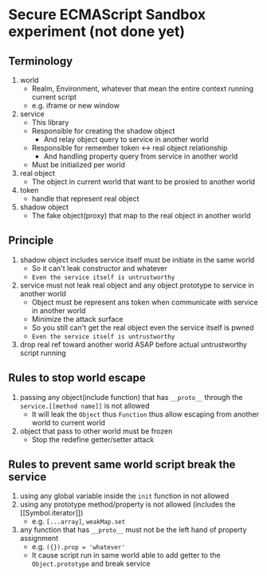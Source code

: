 # Secure ECMAScript Sandbox experiment (not done yet)

## Terminology
1. world  
    - Realm, Environment, whatever that mean the entire context running current script
    - e.g. iframe or new window
2. service
    - This library
    - Responsible for creating the shadow object
        - And relay object query to service in another world
    - Responsible for remember token <-> real object relationship
        - And handling property query from service in another world
    - Must be initialized per world
3. real object
    - The object in current world that want to be proxied to another world
4. token
    - handle that represent real object
5. shadow object
    - The fake object(proxy) that map to the real object in another world

## Principle
1. shadow object includes service itself must be initiate in the same world
    - So it can't leak constructor and whatever
    - `Even the service itself is untrustworthy`
2. service must not leak real object and any object prototype to service in another world
    - Object must be represent ans token when communicate with service in another world
    - Minimize the attack surface
    - So you still can't get the real object even the service itself is pwned
    - `Even the service itself is untrustworthy`
3. drop real ref toward another world ASAP before actual untrustworthy script running

## Rules to stop world escape
1. passing any object(include function) that has `__proto__` through the `service.[[method name]]` is not allowed
    - It will leak the `Object` thus `Function` thus allow escaping from another world to current world
2. object that pass to other world must be frozen
    - Stop the redefine getter/setter attack

## Rules to prevent same world script break the service
1. using any global variable inside the `init` function in not allowed
2. using any prototype method/property is not allowed (includes the \[\[Symbol.iterator]])
    - e.g. `[...array]`, `weakMap.set`
3. any function that has `__proto__` must not be the left hand of property assignment
    - e.g. `({}).prop = 'whatever'`
    - It cause script run in same world able to add getter to the `Object.prototype` and break service


